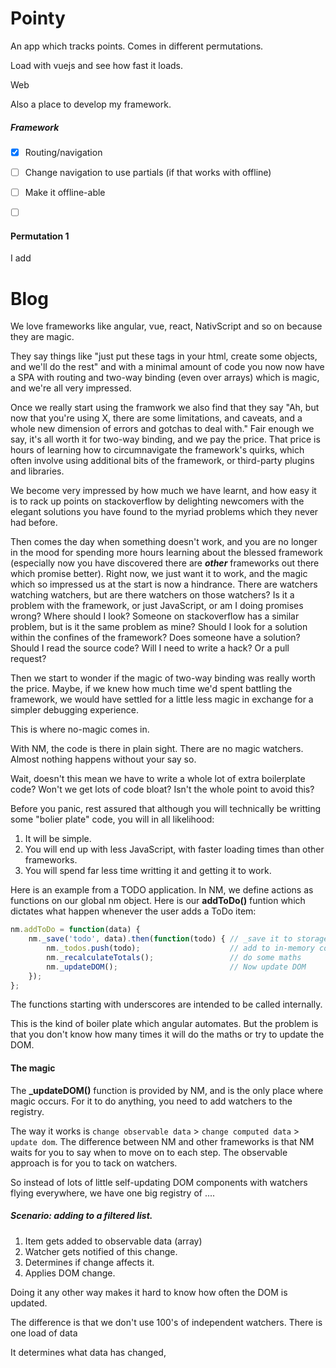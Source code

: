 # Pointy

An app which tracks points. Comes in different permutations. 

Load with vuejs and see how fast it loads.

Web





Also a place to develop my framework.

##### Framework

- [x] Routing/navigation
- [ ] Change navigation to use partials (if that works with offline)
- [ ] Make it offline-able
- [ ] ​



#### Permutation 1

I add 



# Blog



We love frameworks like angular, vue, react, NativScript and so on because they are magic.

They say things like "just put these tags in your html, create some objects, and we'll do the rest" and with a minimal amount of code you now now have a SPA with routing and two-way binding (even over arrays) which is magic, and we're all very impressed.

Once we really start using the framwork we also find that they say "Ah, but now that you're using X, there are some limitations, and caveats, and a whole new dimension of errors and gotchas to deal with." Fair enough we say, it's all worth it for two-way binding, and we pay the price. That price is hours of learning how to circumnavigate the framework's quirks, which often involve using additional bits of the framework, or third-party plugins and libraries.

We become very impressed by how much we have learnt, and how easy it is to rack up points on stackoverflow by delighting newcomers with the elegant solutions you have found to the myriad problems which they never had before.

Then comes the day when something doesn't work, and you are no longer in the mood for spending more hours learning about the blessed framework (especially now you have discovered there are ***other*** frameworks out there which promise better). Right now, we just want it to work, and the magic which so impressed us at the start is now a hindrance. There are watchers watching watchers, but are there watchers on those watchers? Is it a problem with the framework, or just JavaScript, or am I doing promises wrong? Where should I look? Someone on stackoverflow has a similar problem, but is it the same problem as mine? Should I look for a solution within the confines of the framework? Does someone have a solution? Should I read the source code? Will I need to write a hack? Or a pull request?

Then we start to wonder if the magic of two-way binding was really worth the price. Maybe, if we knew how much time we'd spent battling the framework, we would have settled for a little less magic in exchange for a simpler debugging experience.

This is where no-magic comes in.

With NM, the code is there in plain sight. There are no magic watchers. Almost nothing happens without your say so. 

Wait, doesn't this mean we have to write a whole lot of extra boilerplate code? Won't we get lots of code bloat? Isn't the whole point to avoid this?

Before you panic, rest assured that although you will technically be writting some "bolier plate" code, you will in all likelihood:

1. It will be simple.
2. You will end up with less JavaScript, with faster loading times than other frameworks.
3. You will spend far less time writting it and getting it to work.

Here is an example from a TODO application. In NM, we define actions as functions on our global nm object. Here is our **addToDo()** funtion which dictates what happen whenever the user adds a ToDo item:

```javascript
nm.addToDo = function(data) {
    nm._save('todo', data).then(function(todo) { // _save it to storage
        nm._todos.push(todo);                    // add to in-memory collection
        nm._recalculateTotals();                 // do some maths
        nm._updateDOM();                         // Now update DOM
    });
};
```

The functions starting with underscores are intended to be called internally.

This is the kind of boiler plate which angular automates. But the problem is that you don't know how many times it will do the maths or try to update the DOM.

#### The magic

The **_updateDOM()** function is provided by NM, and is the only place where magic occurs. For it to do anything, you need to add watchers to the registry.

The way it works is `change observable data` > `change computed data` > `update dom`. The difference between NM and other frameworks is that NM waits for you to say when to move on to each step. The observable approach is for you to tack on watchers.

So instead of lots of little self-updating DOM components with watchers flying everywhere, we have one big registry of ....

##### Scenario: adding to a filtered list.

1. Item gets added to observable data (array)
2. Watcher gets notified of this change.
3. Determines if change affects it.
4. Applies DOM change.





Doing it any other way makes it hard to know how often the DOM is updated.

The difference is that we don't use 100's of independent watchers. There is one load of data

It determines what data has changed,



